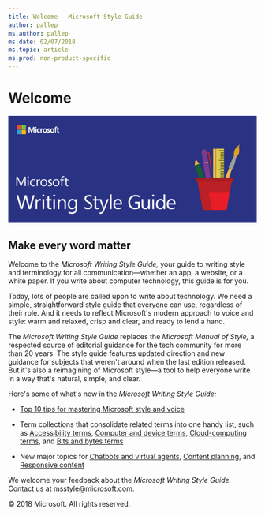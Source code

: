 ```yaml
---
title: Welcome - Microsoft Style Guide
author: pallep
ms.author: pallep
ms.date: 02/07/2018
ms.topic: article
ms.prod: non-product-specific
---
```


# Welcome

![](media/index/WritingStyleGuidebanner.png)

## Make every word matter 

Welcome to the *Microsoft Writing Style Guide,* your guide to writing
style and terminology for all communication—whether an app, a
website, or a white paper. If you write about computer technology, this guide is for you. 

Today, lots of people are called upon to write about technology. We need a simple, straightforward 
style guide that everyone can use, regardless of their role. And it needs to reflect Microsoft's modern 
approach to voice and style: warm and relaxed, crisp and clear, and ready to lend a hand.

The *Microsoft Writing Style Guide* replaces the *Microsoft Manual of Style,* a respected source of 
editorial guidance for the tech community for more than 20 years. The style guide features updated 
direction and new guidance for subjects that weren't around when the last edition released. But it's 
also a reimagining of Microsoft style—a tool to help everyone write in a way that's natural, simple, and clear. 

Here's some of what's new in the *Microsoft Writing Style Guide:*

- [Top 10 tips for mastering Microsoft style and voice](/style-guide/top-10-tips-style-voice)  

- Term collections that consolidate related terms into one handy list, such as [Accessibility terms](/style-guide/a-z-word-list-term-collections/term-collections/accessibility-terms), [Computer and device terms](/style-guide/a-z-word-list-term-collections/term-collections/computer-device-terms), [Cloud-computing terms](/style-guide/a-z-word-list-term-collections/term-collections/cloud-computing-terms), and [Bits and bytes terms](/style-guide/a-z-word-list-term-collections/term-collections/bits-bytes-terms)  

- New major topics for [Chatbots and virtual agents](/style-guide/chatbots-virtual-agents/), [Content planning](/style-guide/content-planning), and [Responsive content](/style-guide/responsive-content)  

We welcome your feedback about the *Microsoft Writing Style Guide.* Contact us at <msstyle@microsoft.com>. 

&copy; 2018 Microsoft. All rights reserved.
